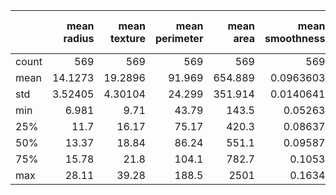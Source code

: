 |       |   mean radius |   mean texture |   mean perimeter |   mean area |   mean smoothness |   mean compactness |   mean concavity |   mean concave points |   mean symmetry |   mean fractal dimension |   radius error |   texture error |   perimeter error |   area error |   smoothness error |   compactness error |   concavity error |   concave points error |   symmetry error |   fractal dimension error |   worst radius |   worst texture |   worst perimeter |   worst area |   worst smoothness |   worst compactness |   worst concavity |   worst concave points |   worst symmetry |   worst fractal dimension |
|:------|--------------:|---------------:|-----------------:|------------:|------------------:|-------------------:|-----------------:|----------------------:|----------------:|-------------------------:|---------------:|----------------:|------------------:|-------------:|-------------------:|--------------------:|------------------:|-----------------------:|-----------------:|--------------------------:|---------------:|----------------:|------------------:|-------------:|-------------------:|--------------------:|------------------:|-----------------------:|-----------------:|--------------------------:|
| count |     569       |      569       |          569     |     569     |       569         |        569         |      569         |           569         |     569         |             569          |     569        |      569        |         569       |     569      |       569          |         569         |       569         |           569          |     569          |              569          |      569       |       569       |          569      |      569     |        569         |          569        |        569        |            569         |      569         |               569         |
| mean  |      14.1273  |       19.2896  |           91.969 |     654.889 |         0.0963603 |          0.104341  |        0.0887993 |             0.0489191 |       0.181162  |               0.0627976  |       0.405172 |        1.21685  |           2.86606 |      40.3371 |         0.00704098 |           0.0254781 |         0.0318937 |             0.0117961  |       0.0205423  |                0.0037949  |       16.2692  |        25.6772  |          107.261  |      880.583 |          0.132369  |            0.254265 |          0.272188 |              0.114606  |        0.290076  |                 0.0839458 |
| std   |       3.52405 |        4.30104 |           24.299 |     351.914 |         0.0140641 |          0.0528128 |        0.0797198 |             0.0388028 |       0.0274143 |               0.00706036 |       0.277313 |        0.551648 |           2.02185 |      45.491  |         0.00300252 |           0.0179082 |         0.0301861 |             0.00617029 |       0.00826637 |                0.00264607 |        4.83324 |         6.14626 |           33.6025 |      569.357 |          0.0228324 |            0.157336 |          0.208624 |              0.0657323 |        0.0618675 |                 0.0180613 |
| min   |       6.981   |        9.71    |           43.79  |     143.5   |         0.05263   |          0.01938   |        0         |             0         |       0.106     |               0.04996    |       0.1115   |        0.3602   |           0.757   |       6.802  |         0.001713   |           0.002252  |         0         |             0          |       0.007882   |                0.0008948  |        7.93    |        12.02    |           50.41   |      185.2   |          0.07117   |            0.02729  |          0        |              0         |        0.1565    |                 0.05504   |
| 25%   |      11.7     |       16.17    |           75.17  |     420.3   |         0.08637   |          0.06492   |        0.02956   |             0.02031   |       0.1619    |               0.0577     |       0.2324   |        0.8339   |           1.606   |      17.85   |         0.005169   |           0.01308   |         0.01509   |             0.007638   |       0.01516    |                0.002248   |       13.01    |        21.08    |           84.11   |      515.3   |          0.1166    |            0.1472   |          0.1145   |              0.06493   |        0.2504    |                 0.07146   |
| 50%   |      13.37    |       18.84    |           86.24  |     551.1   |         0.09587   |          0.09263   |        0.06154   |             0.0335    |       0.1792    |               0.06154    |       0.3242   |        1.108    |           2.287   |      24.53   |         0.00638    |           0.02045   |         0.02589   |             0.01093    |       0.01873    |                0.003187   |       14.97    |        25.41    |           97.66   |      686.5   |          0.1313    |            0.2119   |          0.2267   |              0.09993   |        0.2822    |                 0.08004   |
| 75%   |      15.78    |       21.8     |          104.1   |     782.7   |         0.1053    |          0.1304    |        0.1307    |             0.074     |       0.1957    |               0.06612    |       0.4789   |        1.474    |           3.357   |      45.19   |         0.008146   |           0.03245   |         0.04205   |             0.01471    |       0.02348    |                0.004558   |       18.79    |        29.72    |          125.4    |     1084     |          0.146     |            0.3391   |          0.3829   |              0.1614    |        0.3179    |                 0.09208   |
| max   |      28.11    |       39.28    |          188.5   |    2501     |         0.1634    |          0.3454    |        0.4268    |             0.2012    |       0.304     |               0.09744    |       2.873    |        4.885    |          21.98    |     542.2    |         0.03113    |           0.1354    |         0.396     |             0.05279    |       0.07895    |                0.02984    |       36.04    |        49.54    |          251.2    |     4254     |          0.2226    |            1.058    |          1.252    |              0.291     |        0.6638    |                 0.2075    |
